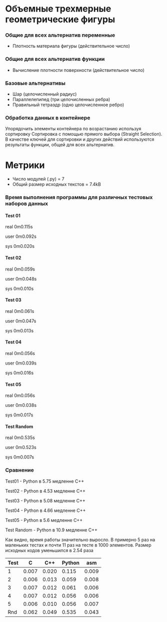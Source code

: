 # Объемные трехмерные геометрические фигуры

### Общие для всех альтернатив переменные
* Плотность материала фигуры (действительное число)
### Общие для всех альтернатив функции
* Вычисление плотности поверхности (действительное число)
### Базовые альтернативы
* Шар (целочисленный радиус)
* Параллелепипед (три целочисленных ребра)
* Правильный тетраэдр (одно целочисленное ребро)

### Обработка данных в контейнере
Упорядочить   элементы   контейнера   по   возрастанию   используя
сортировку  Сортировка с помощью прямого выбора (Straight Selection). В
качестве ключей для сортировки и других действий используются результаты
функции, общей для всех альтернатив.

# Метрики
- Число модулей (.py) = 7
- Общий размер исходных текстов = 7.4kB
### Время выполнения программы для различных тестовых наборов данных
#### Test 01

real    0m0.115s

user    0m0.092s

sys     0m0.020s

#### Test 02

real    0m0.059s

user    0m0.048s

sys     0m0.010s

#### Test 03

real    0m0.061s

user    0m0.047s

sys     0m0.013s

#### Test 04

real    0m0.056s

user    0m0.039s

sys     0m0.016s

#### Test 05

real    0m0.056s

user    0m0.038s

sys     0m0.017s

#### Test Random

real    0m0.535s

user    0m0.523s

sys     0m0.007s

### Сравнение
Test01 - Python в 5.75 медленне C++

Test02 - Python в 4.53 медленне C++

Test03 - Python в 5.08 медленне C++

Test04 - Python в 4.66 медленне C++

Test05 - Python в 5.6 медленне C++

Test Random - Python в 10.9 медленне C++

Как видно, время работы значительно выросло. В примерно 5 раз на маленьких тестах и почти 11 раз на тесте в 1000 элементов. Размер исходных кодов уменьшился в 2.54 раза

| Test | C       | C++      | Python      | asm      |
| ---- | ------- | -------- | ----------- | -------- |
| 1    | 0.007   |0.020     | 0.115       | 0.009    |
| 2    | 0.006   |0.013     | 0.059       | 0.008    |
| 3    | 0.007   |0.012     | 0.061       | 0.006    |
| 4    | 0.007   |0.012     | 0.056       | 0.006    |
| 5    | 0.006   |0.010     | 0.056       | 0.007    |
| Rnd  | 0.062   |0.049     | 0.535       | 0.043    |

